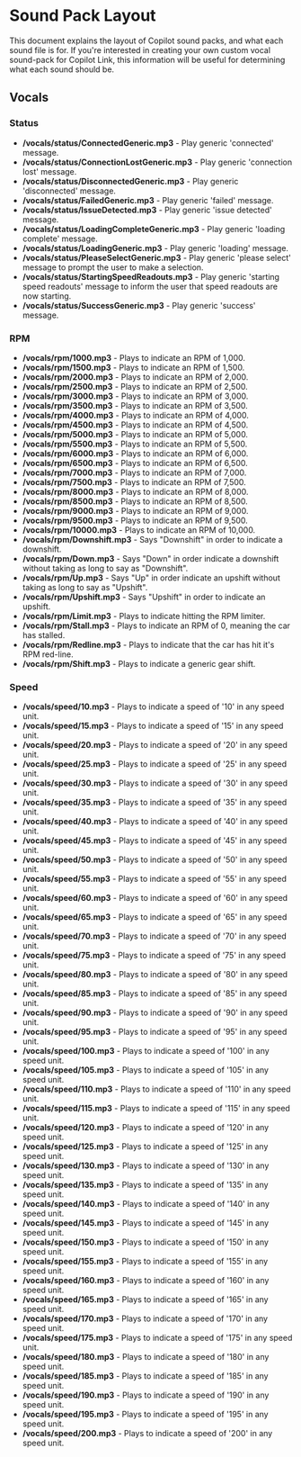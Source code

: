 # Sound Pack Layout

This document explains the layout of Copilot sound packs, and what each sound file is for. If you're interested in creating your own custom vocal sound-pack for Copilot Link, this information will be useful for determining what each sound should be.

## Vocals

### Status

- **/vocals/status/ConnectedGeneric.mp3** - Play generic 'connected' message.
- **/vocals/status/ConnectionLostGeneric.mp3** - Play generic 'connection lost' message.
- **/vocals/status/DisconnectedGeneric.mp3** - Play generic 'disconnected' message.
- **/vocals/status/FailedGeneric.mp3** - Play generic 'failed' message.
- **/vocals/status/IssueDetected.mp3** - Play generic 'issue detected' message.
- **/vocals/status/LoadingCompleteGeneric.mp3** - Play generic 'loading complete' message.
- **/vocals/status/LoadingGeneric.mp3** - Play generic 'loading' message.
- **/vocals/status/PleaseSelectGeneric.mp3** - Play generic 'please select' message to prompt the user to make a selection.
- **/vocals/status/StartingSpeedReadouts.mp3** - Play generic 'starting speed readouts' message to inform the user that speed readouts are now starting.
- **/vocals/status/SuccessGeneric.mp3** - Play generic 'success' message.

### RPM
- **/vocals/rpm/1000.mp3** - Plays to indicate an RPM of 1,000.
- **/vocals/rpm/1500.mp3** - Plays to indicate an RPM of 1,500.
- **/vocals/rpm/2000.mp3** - Plays to indicate an RPM of 2,000.
- **/vocals/rpm/2500.mp3** - Plays to indicate an RPM of 2,500.
- **/vocals/rpm/3000.mp3** - Plays to indicate an RPM of 3,000.
- **/vocals/rpm/3500.mp3** - Plays to indicate an RPM of 3,500.
- **/vocals/rpm/4000.mp3** - Plays to indicate an RPM of 4,000.
- **/vocals/rpm/4500.mp3** - Plays to indicate an RPM of 4,500.
- **/vocals/rpm/5000.mp3** - Plays to indicate an RPM of 5,000.
- **/vocals/rpm/5500.mp3** - Plays to indicate an RPM of 5,500.
- **/vocals/rpm/6000.mp3** - Plays to indicate an RPM of 6,000.
- **/vocals/rpm/6500.mp3** - Plays to indicate an RPM of 6,500.
- **/vocals/rpm/7000.mp3** - Plays to indicate an RPM of 7,000.
- **/vocals/rpm/7500.mp3** - Plays to indicate an RPM of 7,500.
- **/vocals/rpm/8000.mp3** - Plays to indicate an RPM of 8,000.
- **/vocals/rpm/8500.mp3** - Plays to indicate an RPM of 8,500.
- **/vocals/rpm/9000.mp3** - Plays to indicate an RPM of 9,000.
- **/vocals/rpm/9500.mp3** - Plays to indicate an RPM of 9,500.
- **/vocals/rpm/10000.mp3** - Plays to indicate an RPM of 10,000.
- **/vocals/rpm/Downshift.mp3** - Says "Downshift" in order to indicate a downshift.
- **/vocals/rpm/Down.mp3** - Says "Down" in order indicate a downshift without taking as long to say as "Downshift".
- **/vocals/rpm/Up.mp3** - Says "Up" in order indicate an upshift without taking as long to say as "Upshift".
- **/vocals/rpm/Upshift.mp3** - Says "Upshift" in order to indicate an upshift.
- **/vocals/rpm/Limit.mp3** - Plays to indicate hitting the RPM limiter.
- **/vocals/rpm/Stall.mp3** - Plays to indicate an RPM of 0, meaning the car has stalled.
- **/vocals/rpm/Redline.mp3** - Plays to indicate that the car has hit it's RPM red-line.
- **/vocals/rpm/Shift.mp3** - Plays to indicate a generic gear shift.

### Speed
- **/vocals/speed/10.mp3** - Plays to indicate a speed of '10' in any speed unit.
- **/vocals/speed/15.mp3** - Plays to indicate a speed of '15' in any speed unit.
- **/vocals/speed/20.mp3** - Plays to indicate a speed of '20' in any speed unit.
- **/vocals/speed/25.mp3** - Plays to indicate a speed of '25' in any speed unit.
- **/vocals/speed/30.mp3** - Plays to indicate a speed of '30' in any speed unit.
- **/vocals/speed/35.mp3** - Plays to indicate a speed of '35' in any speed unit.
- **/vocals/speed/40.mp3** - Plays to indicate a speed of '40' in any speed unit.
- **/vocals/speed/45.mp3** - Plays to indicate a speed of '45' in any speed unit.
- **/vocals/speed/50.mp3** - Plays to indicate a speed of '50' in any speed unit.
- **/vocals/speed/55.mp3** - Plays to indicate a speed of '55' in any speed unit.
- **/vocals/speed/60.mp3** - Plays to indicate a speed of '60' in any speed unit.
- **/vocals/speed/65.mp3** - Plays to indicate a speed of '65' in any speed unit.
- **/vocals/speed/70.mp3** - Plays to indicate a speed of '70' in any speed unit.
- **/vocals/speed/75.mp3** - Plays to indicate a speed of '75' in any speed unit.
- **/vocals/speed/80.mp3** - Plays to indicate a speed of '80' in any speed unit.
- **/vocals/speed/85.mp3** - Plays to indicate a speed of '85' in any speed unit.
- **/vocals/speed/90.mp3** - Plays to indicate a speed of '90' in any speed unit.
- **/vocals/speed/95.mp3** - Plays to indicate a speed of '95' in any speed unit.
- **/vocals/speed/100.mp3** - Plays to indicate a speed of '100' in any speed unit.
- **/vocals/speed/105.mp3** - Plays to indicate a speed of '105' in any speed unit.
- **/vocals/speed/110.mp3** - Plays to indicate a speed of '110' in any speed unit.
- **/vocals/speed/115.mp3** - Plays to indicate a speed of '115' in any speed unit.
- **/vocals/speed/120.mp3** - Plays to indicate a speed of '120' in any speed unit.
- **/vocals/speed/125.mp3** - Plays to indicate a speed of '125' in any speed unit.
- **/vocals/speed/130.mp3** - Plays to indicate a speed of '130' in any speed unit.
- **/vocals/speed/135.mp3** - Plays to indicate a speed of '135' in any speed unit.
- **/vocals/speed/140.mp3** - Plays to indicate a speed of '140' in any speed unit.
- **/vocals/speed/145.mp3** - Plays to indicate a speed of '145' in any speed unit.
- **/vocals/speed/150.mp3** - Plays to indicate a speed of '150' in any speed unit.
- **/vocals/speed/155.mp3** - Plays to indicate a speed of '155' in any speed unit.
- **/vocals/speed/160.mp3** - Plays to indicate a speed of '160' in any speed unit.
- **/vocals/speed/165.mp3** - Plays to indicate a speed of '165' in any speed unit.
- **/vocals/speed/170.mp3** - Plays to indicate a speed of '170' in any speed unit.
- **/vocals/speed/175.mp3** - Plays to indicate a speed of '175' in any speed unit.
- **/vocals/speed/180.mp3** - Plays to indicate a speed of '180' in any speed unit.
- **/vocals/speed/185.mp3** - Plays to indicate a speed of '185' in any speed unit.
- **/vocals/speed/190.mp3** - Plays to indicate a speed of '190' in any speed unit.
- **/vocals/speed/195.mp3** - Plays to indicate a speed of '195' in any speed unit.
- **/vocals/speed/200.mp3** - Plays to indicate a speed of '200' in any speed unit.

